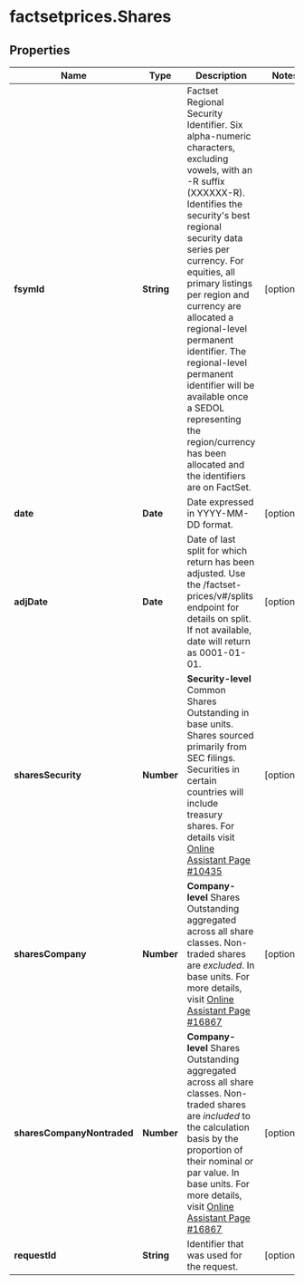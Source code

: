 # factsetprices.Shares

## Properties

Name | Type | Description | Notes
------------ | ------------- | ------------- | -------------
**fsymId** | **String** | Factset Regional Security Identifier. Six alpha-numeric characters, excluding vowels, with an -R suffix (XXXXXX-R). Identifies the security&#39;s best regional security data series per currency. For equities, all primary listings per region and currency are allocated a regional-level permanent identifier. The regional-level permanent identifier will be available once a SEDOL representing the region/currency has been allocated and the identifiers are on FactSet. | [optional] 
**date** | **Date** | Date expressed in YYYY-MM-DD format. | [optional] 
**adjDate** | **Date** | Date of last split for which return has been adjusted. Use the /factset-prices/v#/splits endpoint for details on split. If not available, date will return as 0001-01-01. | [optional] 
**sharesSecurity** | **Number** | **Security-level** Common Shares Outstanding in base units. Shares sourced primarily from SEC filings. Securities in certain countries will include treasury shares. For details visit [Online Assistant Page #10435](https://oa.apps.factset.com/pages/10435) | [optional] 
**sharesCompany** | **Number** | **Company-level** Shares Outstanding aggregated across all share classes. Non-traded shares are *excluded*. In base units. For more details, visit [Online Assistant Page #16867](https://oa.apps.factset.com/pages/16867) | [optional] 
**sharesCompanyNontraded** | **Number** | **Company-level** Shares Outstanding aggregated across all share classes. Non-traded shares are *included* to the calculation basis by the proportion of their nominal or par value. In base units. For more details, visit [Online Assistant Page #16867](https://oa.apps.factset.com/pages/16867) | [optional] 
**requestId** | **String** | Identifier that was used for the request. | [optional] 


